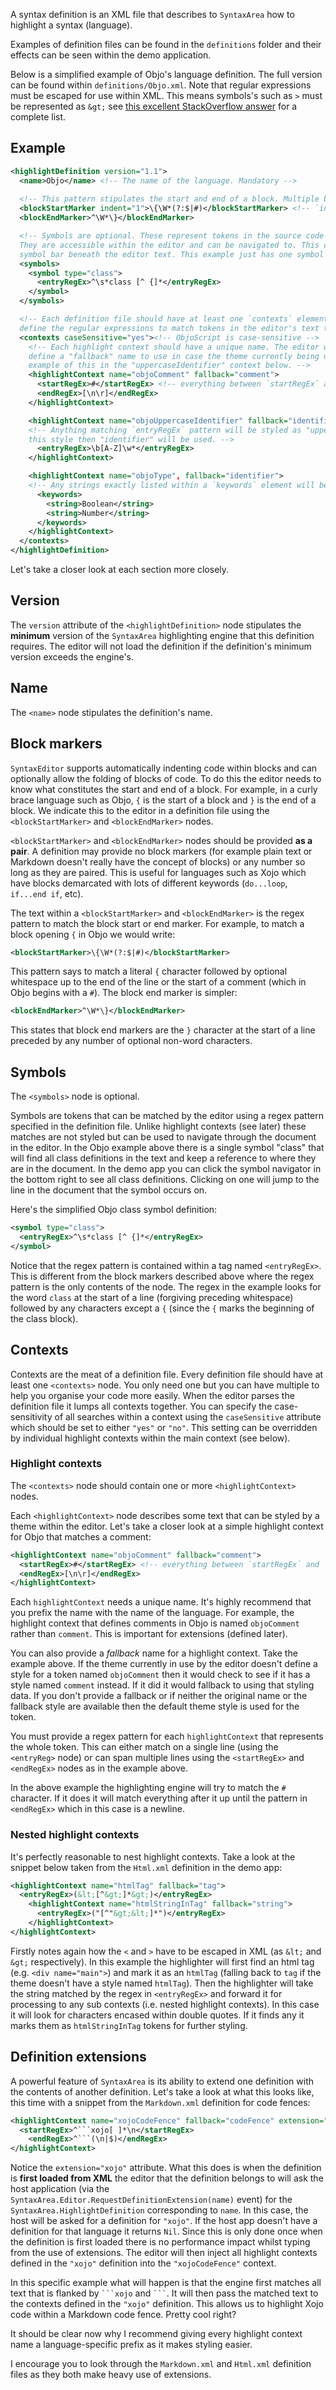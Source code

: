 A syntax definition is an XML file that describes to `SyntaxArea` how to highlight a syntax (language).

Examples of definition files can be found in the `definitions` folder and their effects can be seen within the demo application.

Below is a simplified example of Objo's language definition. The full version can be found within `definitions/Objo.xml`. Note that regular expressions must be escaped for use within XML. This means symbols's such as `>` must be represented as `&gt;` see [this excellent StackOverflow answer][xmlEscapes] for a complete list.

## Example

```xml
<highlightDefinition version="1.1">
  <name>Objo</name> <!-- The name of the language. Mandatory -->
  
  <!-- This pattern stipulates the start and end of a block. Multiple block start and end tags can be used -->
  <blockStartMarker indent="1">\{\W*(?:$|#)</blockStartMarker> <!-- `indent` stipulates how much to indent. If in doubt, use 1 -->
  <blockEndMarker>^\W*\}</blockEndMarker>

  <!-- Symbols are optional. These represent tokens in the source code that have a semantic meaning. 
  They are accessible within the editor and can be navigated to. This can be seen in the demo application by clicking on the 
  symbol bar beneath the editor text. This example just has one symbol but you can have zero or many. -->
  <symbols>
	<symbol type="class">
	  <entryRegEx>^\s*class [^ {]*</entryRegEx>
	</symbol>
  </symbols>

  <!-- Each definition file should have at least one `contexts` element. Nested within `contexts` are `highlightContext` nodes which 
  define the regular expressions to match tokens in the editor's text that can be styled. You can stipulate the case sensitivity at the `contexts` or `highlightContext` level. -->
  <contexts caseSensitive="yes"><!-- ObjoScript is case-sensitive -->
	<!-- Each highlight context should have a unique name. The editor will look for a style in the current theme matching this name in order to style the token. Themes are encouraged to define a handful of common style names. Thanks to this you can
	define a "fallback" name to use in case the theme currently being used doesn't define a style for "name". You can see an
	example of this in the "uppercaseIdentifier" context below. -->
	<highlightContext name="objoComment" fallback="comment">
	  <startRegEx>#</startRegEx> <!-- everything between `startRegEx` and `endRegEx` will be a "comment" -->
	  <endRegEx>[\n\r]</endRegEx>
	</highlightContext>

	<highlightContext name="objoUppercaseIdentifier" fallback="identifier">
	<!-- Anything matching `entryRegEx` pattern will be styled as "uppercaseIdentifier". If the current theme doesn't define
	this style then "identifier" will be used. -->
	  <entryRegEx>\b[A-Z]\w*</entryRegEx>
	</highlightContext>

	<highlightContext name="objoType", fallback="identifier">
	<!-- Any strings exactly listed within a `keywords` element will be matched.-->
	  <keywords>
		<string>Boolean</string>
		<string>Number</string>
	  </keywords>
	</highlightContext>
  </contexts>
</highlightDefinition>
```

Let's take a closer look at each section more closely.

## Version
The `version` attribute of the `<highlightDefinition>` node stipulates the **minimum** version of the `SyntaxArea` highlighting engine that this definition requires. The editor will not load the definition if the definition's minimum version exceeds the engine's.

## Name
The `<name>` node stipulates the definition's name.

## Block markers
`SyntaxEditor` supports automatically indenting code within blocks and can optionally allow the folding of blocks of code. To do this the editor needs to know what constitutes the start and end of a block. For example, in a curly brace language such as Objo, `{` is the start of a block and `}` is the end of a block. We indicate this to the editor in a definition file using the `<blockStartMarker>` and `<blockEndMarker>` nodes.

`<blockStartMarker>` and `<blockEndMarker>` nodes should be provided **as a pair**. A definition may provide no block markers (for example plain text or Markdown doesn't really have the concept of blocks) or any number so long as they are paired. This is useful for languages such as Xojo which have blocks demarcated with lots of different keywords (`do...loop`, `if...end if`, etc).

The text within a `<blockStartMarker>` and `<blockEndMarker>` is the regex pattern to match the block start or end marker. For example, to match a block opening `{` in Objo we would write:

```xml
<blockStartMarker>\{\W*(?:$|#)</blockStartMarker>
```

This pattern says to match a literal `{` character followed by optional whitespace up to the end of the line or the start of a comment (which in Objo begins with a `#`). The block end marker is simpler:

```xml
<blockEndMarker>^\W*\}</blockEndMarker>
```

This states that block end markers are the `}` character at the start of a line preceded by any number of optional non-word characters.

## Symbols
The `<symbols>` node is optional.

Symbols are tokens that can be matched by the editor using a regex pattern specified in the definition file. Unlike highlight contexts (see later) these matches are not styled but can be used to navigate through the document in the editor. In the Objo example above there is a single symbol "class" that will find all class definitions in the text and keep a reference to where they are in the document. In the demo app you can click the symbol navigator in the bottom right to see all class definitions. Clicking on one will jump to the line in the document that the symbol occurs on.

Here's the simplified Objo class symbol definition:

```xml
<symbol type="class">
  <entryRegEx>^\s*class [^ {]*</entryRegEx>
</symbol>
```

Notice that the regex pattern is contained within a tag named `<entryRegEx>`. This is different from the block markers described above where the regex pattern is the only contents of the node. The regex in the example looks for the word `class` at the start of a line (forgiving preceding whitespace) followed by any characters except a `{` (since the `{` marks the beginning of the class block).

## Contexts
Contexts are the meat of a definition file. Every definition file should have at least one `<contexts>` node. You only need one but you can have multiple to help you organise your code more easily. When the editor parses the definition file it lumps all contexts together. You can specify the case-sensitivity of all searches within a context using the `caseSensitive` attribute which should be set to either `"yes"` or `"no"`. This setting can be overridden by individual highlight contexts within the main context (see below).

### Highlight contexts
The `<contexts>` node should contain one or more `<highlightContext>` nodes. 

Each `<highlightContext>` node describes some text that can be styled by a theme within the editor. Let's take a closer look at a simple highlight context for Objo that matches a comment:

```xml
<highlightContext name="objoComment" fallback="comment">
  <startRegEx>#</startRegEx> <!-- everything between `startRegEx` and `endRegEx` will be a "comment" -->
  <endRegEx>[\n\r]</endRegEx>
</highlightContext>
```

Each `highlightContext` needs a unique name. It's highly recommend that you prefix the name with the name of the language. For example, the highlight context that defines comments in Objo is named `objoComment` rather than `comment`. This is important for extensions (defined later).

You can also provide a _fallback_ name for a highlight context. Take the example above. If the theme currently in use by the editor doesn't define a style for a token named `objoComment` then it would check to see if it has a style named `comment` instead. If it did it would fallback to using that styling data. If you don't provide a fallback or if neither the original name or the fallback style are available then the default theme style is used for the token.

You must provide a regex pattern for each `highlightContext` that represents the whole token. This can either match on a single line (using the `<entryReg>` node) or can span multiple lines using the `<startRegEx>` and `<endRegEx>` nodes as in the example above.

In the above example the highlighting engine will try to match the `#` character. If it does it will match everything after it up until the pattern in `<endRegEx>` which in this case is a newline.

### Nested highlight contexts
It's perfectly reasonable to nest highlight contexts. Take a look at the snippet below taken from the `Html.xml` definition in the demo app:

```xml
<highlightContext name="htmlTag" fallback="tag">
  <entryRegEx>(&lt;[^&gt;]*&gt;)</entryRegEx>
    <highlightContext name="htmlStringInTag" fallback="string">
      <entryRegEx>("[^"&gt;&lt;]*")</entryRegEx>
    </highlightContext>
</highlightContext>
```

Firstly notes again how the `<` and `>` have to be escaped in XML (as `&lt;` and `&gt;` respectively). In this example the highlighter will first find an html tag (e.g. `<div name="main">`) and mark it as an `htmlTag` (falling back to `tag` if the theme doesn't have a style named `htmlTag`). Then the highlighter will take the string matched by the regex in `<entryRegEx>` and forward it for processing to any sub contexts (i.e. nested highlight contexts). In this case it will look for characters encased within double quotes. If it finds any it marks them as `htmlStringInTag` tokens for further styling.

## Definition extensions
A powerful feature of `SyntaxArea` is its ability to extend one definition with the contents of another definition. Let's take a look at what this looks like, this time with a snippet from the `Markdown.xml` definition for code fences:

```xml
<highlightContext name="xojoCodeFence" fallback="codeFence" extension="xojo">
  <startRegEx>^```xojo[ ]*\n</startRegEx>
    <endRegEx>^```(\n|$)</endRegEx>
</highlightContext>
```

Notice the `extension="xojo"` attribute. What this does is when the definition is **first loaded from XML** the editor that the definition belongs to will ask the host application (via the `SyntaxArea.Editor.RequestDefinitionExtension(name)` event) for the `SyntaxArea.HighlightDefinition` corresponding to `name`. In this case, the host will be asked for a definition for `"xojo"`. If the host app doesn't have a definition for that language it returns `Nil`. Since this is only done once when the definition is first loaded there is no performance impact whilst typing from the use of extensions. The editor will then inject all highlight contexts defined in the `"xojo"` definition into the `"xojoCodeFence"` context.

In this specific example what will happen is that the engine first matches all text that is flanked by ```` ```xojo ```` and ```` ``` ````. It will then pass the matched text to the contexts defined in the `"xojo"` definition. This allows us to highlight Xojo code within a Markdown code fence. Pretty cool right?

It should be clear now why I recommend giving every highlight context name a language-specific prefix as it makes styling easier.

I encourage you to look through the `Markdown.xml` and `Html.xml` definition files as they both make heavy use of extensions.

[xmlEscapes]: https://stackoverflow.com/a/1091953/278816 